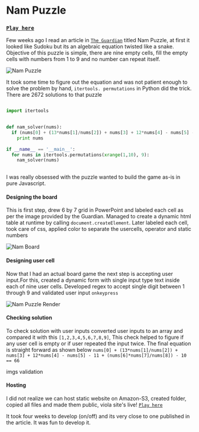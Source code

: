 # Nam Puzzle
### [`Play here`][link2] 


Few weeks ago I read an article in [`The Guardian`][link1] titled Nam Puzzle, at first it looked like Sudoku but its an algebraic equation twisted like a snake. Objective of this puzzle is simple, there are nine empty cells, fill the empty cells with numbers from 1 to 9 and no number can repeat itself. 

![Nam Puzzle](https://github.com/tkmallik/tkmallik.github.io/blob/master/img/nam_puzzle_original.png)

It took some time to figure out the equation and was not patient enough to solve the problem by hand, `itertools. permutations` in Python did the trick. There are 2672 solutions to that puzzle 

``` python 

import itertools

  
def nam_solver(nums):
  if (nums[0] + (13*nums[1]/nums[2]) + nums[3] + 12*nums[4] - nums[5] - 11 + (nums[6]*nums[7]/nums[8]) - 10 == 66):
    print nums
	
if __name__ == '__main__':
  for nums in itertools.permutations(xrange(1,10), 9):
    nam_solver(nums)
		
```

I was really obsessed with the puzzle wanted to build the game as-is in pure Javascript. 

#### Designing the board 

This is first step, drew 6 by 7 grid in PowerPoint and labeled each cell as per the image provided by the Guardian. Managed to create a dynamic html table at runtime by calling `document.createElement`. Later labeled each cell, took care of css, applied color to separate the usercells, operator and static numbers  

![Nam Board](https://github.com/tkmallik/tkmallik.github.io/blob/master/img/nam_puzzle_board.jpg)

#### Designing user cell
Now that I had an actual board game the next step is accepting user input.For this, created a dynamic form with single input type text inside each of nine user cells. Developed regex to accept single digit between 1 through 9 and validated user input `onkeypress`

![Nam Puzzle Render](https://github.com/tkmallik/tkmallik.github.io/blob/master/img/nam_puzzle.png)

#### Checking solution
To check solution with user inputs converted user inputs to an array and compared it with this  `[1,2,3,4,5,6,7,8,9]`, This check helped to figure if any user cell is empty or if user repeated the input twice. The final equation is straight forward as shown below
`nums[0] + (13*nums[1]/nums[2]) + nums[3] + 12*nums[4] - nums[5] - 11 + (nums[6]*nums[7]/nums[8]) - 10 == 66`

imgs validation

#### Hosting 
I did not realize we can host static website on Amazon-S3, created folder, copied all files and made them public, viola site's live! [`Play here`][link2] 


It took four weeks to develop (on/off) and its very close to one published in the article. It was fun to develop it.

[link1]: http://www.theguardian.com/science/alexs-adventures-in-numberland/2015/may/20/can-you-do-the-maths-puzzle-for-vietnamese-eight-year-olds-that-has-stumped-parents-and-teachers
[link2]: http://nampuzzle.s3-website-us-west-1.amazonaws.com/
